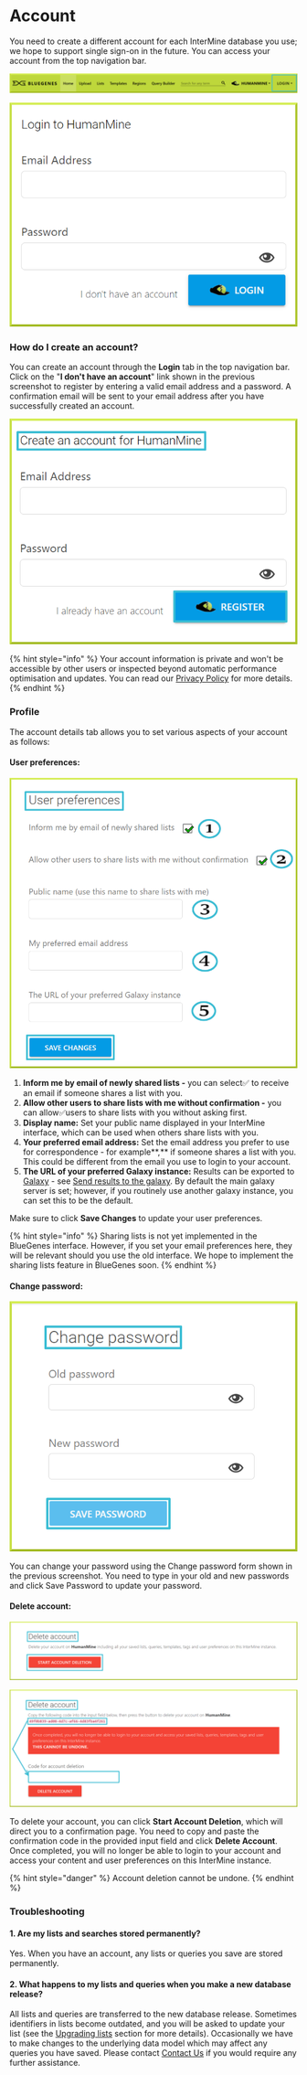 # Account

You need to create a different account for each InterMine database you use; we hope to support single sign-on in the future. You can access your account from the top navigation bar. 

![](../../.gitbook/assets/account.png)

![](../../.gitbook/assets/account-form.png)

### How do I create an account?

You can create an account through the **Login** tab in the top navigation bar. Click on the "**I don't have an account**" link shown in the previous screenshot to register by entering a valid email address and a password. A confirmation email will be sent to your email address after you have successfully created an account.

![](../../.gitbook/assets/create-account.png)

{% hint style="info" %}
Your account information is private and won't be accessible by other users or inspected beyond automatic performance optimisation and updates. You can read our [Privacy Policy](https://intermine.readthedocs.io/en/latest/about/privacy-policy/) for more details. 
{% endhint %}

### Profile

The account details tab allows you to set various aspects of your account as follows:

#### User preferences:

![](../../.gitbook/assets/user-preferences.png)

1. **Inform me by email of newly shared lists -** you can select✅ to receive an email if someone shares a list with you. 
2. **Allow other users to share lists with me without confirmation -** you can allow✅users to share lists with you without asking first. 
3. **Display name:** Set your public name displayed in your InterMine interface, which can be used when others share lists with you. 
4. **Your preferred email address:** Set the email address you prefer to use for correspondence - for example**,** if someone shares a list with you. This could be different from the email you use to login to your account. 
5. **The URL of your preferred Galaxy instance:** Results can be exported to [Galaxy](http://galaxyproject.org/) - see [Send results to the galaxy](https://flymine.readthedocs.io/en/latest/results-tables/Documentationresultstables.html#resultsgalaxy). By default the main galaxy server is set; however, if you routinely use another galaxy instance, you can set this to be the default.

Make sure to click **Save Changes** to update your user preferences.

{% hint style="info" %}
Sharing lists is not yet implemented in the BlueGenes interface. However, if you set your email preferences here, they will be relevant should you use the old interface. We hope to implement the sharing lists feature in BlueGenes soon.
{% endhint %}

#### Change password:

![](../../.gitbook/assets/password.png)

You can change your password using the Change password form shown in the previous screenshot. You need to type in your old and new passwords and click Save Password to update your password. 

#### Delete account: 

![](../../.gitbook/assets/delete-account%20%281%29.png)

![](../../.gitbook/assets/delete-account-code.png)

To delete your account, you can click **Start Account Deletion**, which will direct you to a confirmation page. You need to copy and paste the confirmation code in the provided input field and click **Delete Account**. Once completed, you will no longer be able to login to your account and access your content and user preferences on this InterMine instance. 

{% hint style="danger" %}
Account deletion cannot be undone. 
{% endhint %}

### Troubleshooting

#### 1. Are my lists and searches stored permanently?

Yes. When you have an account, any lists or queries you save are stored permanently.

#### 2. What happens to my lists and queries when you make a new database release?

All lists and queries are transferred to the new database release. Sometimes identifiers in lists become outdated, and you will be asked to update your list \(see the [Upgrading lists](https://app.gitbook.com/@user-documentation-intermine/s/user-documentation/content/user-documentation/lists/lists#upgrading-lists) section for more details\). Occasionally we have to make changes to the underlying data model which may affect any queries you have saved. Please contact [Contact Us](contact-us.md) if you would require any further assistance. 

